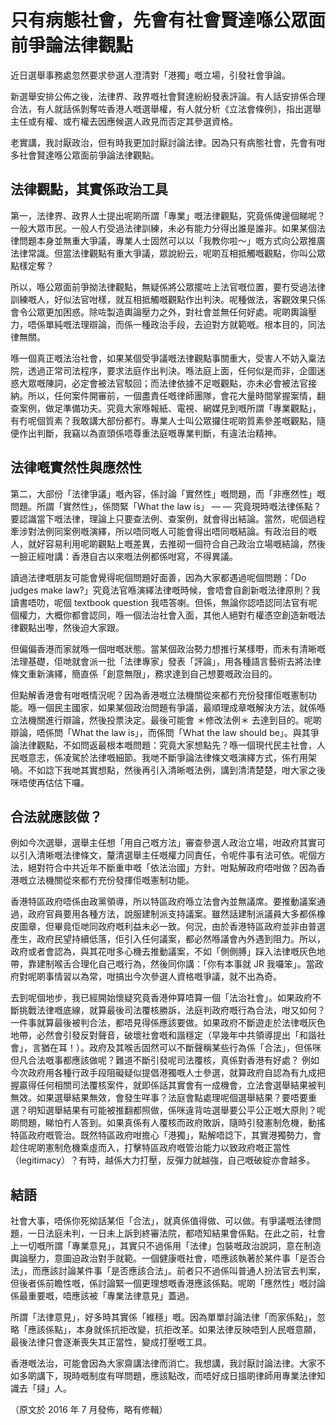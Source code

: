 # 只有病態社會，先會有社會賢達喺公眾面前爭論法律觀點

近日選舉事務處忽然要求參選人澄清對「港獨」嘅立場，引發社會爭論。

新選舉安排公佈之後，法律界、政界嘅社會賢達紛紛發表評論。有人話安排係合理合法，有人就話係剝奪咗香港人嘅選舉權，有人就分析《立法會條例》，指出選舉主任或有權、或冇權去因應候選人政見而否定其參選資格。

老實講，我討厭政治，但有時我更加討厭討論法律。因為只有病態社會，先會有咁多社會賢達喺公眾面前爭論法律觀點。

## 法律觀點，其實係政治工具

第一，法律界、政界人士提出呢啲所謂「專業」嘅法律觀點，究竟係俾邊個睇呢？一般大眾市民。一般人冇受過法律訓練，未必有能力分得出誰是誰非。如果某個法律問題本身並無重大爭議，專業人士固然可以以「我教你啦～」嘅方式向公眾推廣法律常識。但當法律觀點有重大爭議，眾說紛云，呢啲互相抵觸嘅觀點，你叫公眾點樣定奪？

所以，喺公眾面前爭拗法律觀點，無疑係將公眾擺咗上法官嘅位置，要冇受過法律訓練嘅人，好似法官咁樣，就互相抵觸嘅觀點作出判決。呢種做法，客觀效果只係會令公眾更加困惑。除咗製造輿論壓力之外，對社會並無任何好處。呢啲輿論壓力，唔係單純嘅法理辯論，而係一種政治手段，去迫對方就範嘅。根本目的，同法律無關。

喺一個真正嘅法治社會，如果某個受爭議嘅法律觀點事關重大，受害人不妨入稟法院，透過正常司法程序，要求法庭作出判決。喺法庭上面，任何似是而非，企圖迷惑大眾嘅陳詞，必定會被法官駁回；而法律依據不足嘅觀點，亦未必會被法官接納。所以，任何案件開審前，一個盡責任嘅律師團隊，會花大量時間掌握案情，翻查案例，做足準備功夫。究竟大家喺報紙、電視、網媒見到嘅所謂「專業觀點」，有冇呢個質素？我敢講大部份都冇。專業人士叫公眾攞住呢啲質素參差嘅觀點，隨便作出判斷，我竊以為直頭係唔尊重法庭嘅專業判斷，有違法治精神。

## 法律嘅實然性與應然性

第二，大部份「法律爭議」嘅內容，係討論「實然性」嘅問題，而「非應然性」嘅問題。所謂「實然性」，係問緊「What the law is」 — — 究竟現時嘅法律係點？ 要認識當下嘅法律，理論上只要查法例、查案例，就會得出結論。當然，呢個過程牽涉對法例同案例嘅演繹，所以唔同嘅人可能會得出唔同嘅結論。有政治目的嘅人，就好容易利用呢啲觀點上嘅差異，去推砌一個符合自己政治立場嘅結論，然後一臉正經咁講：香港自古以來嘅法例都係咁寫，不得異議。

讀過法律嘅朋友可能會覺得呢個問題好面善，因為大家都遇過呢個問題：「Do judges make law?」究竟法官喺演繹法律嘅時候，會唔會自創新嘅法律原則？我讀書唔叻，呢個 textbook question 我唔答喇。但係，無論你認唔認同法官有呢個權力，大概你都會認同，喺一個法治社會入面，其他人絕對冇權憑空創造新嘅法律觀點出嚟，然後迫大家跟。

但偏偏香港而家就喺一個咁嘅狀態。當某個政治勢力想推行某樣嘢，而未有清晰嘅法理基礎，佢哋就會派一批「法律專家」發表「評論」，用各種語言藝術去將法律條文重新演繹，簡直係「創意無限」，務求達到自己想要嘅政治目的。

但點解香港會有咁嘅情況呢？因為香港嘅立法機關從來都冇充份發揮佢嘅憲制功能。喺一個民主國家，如果某個政治問題有爭議，最順理成章嘅解決方法，就係喺立法機關進行辯論，然後投票決定。最後可能會 ＊修改法例＊ 去達到目的。呢啲辯論，唔係問「What the law is」，而係問「What the law should be」。與其爭論法律觀點，不如問返最根本嘅問題：究竟大家想點先？喺一個現代民主社會，人民嘅意志，係凌駕於法律嘅細節。我哋不斷爭論法律條文嘅演繹方式，係冇用架喎。不如諗下我哋其實想點，然後再引入清晰嘅法例，講到清清楚楚，咁大家之後咪唔使再估估下囉。

## 合法就應該做？

例如今次選舉，選舉主任想「用自己嘅方法」審查參選人政治立場，咁政府其實可以引入清晰嘅法律條文，釐清選舉主任嘅權力同責任，令呢件事有法可依。呢個方法，絕對符合中共近年不斷重申嘅「依法治國」方針。咁點解政府唔咁做？因為香港嘅立法機關從來都冇充份發揮佢嘅憲制功能。

香港特區政府唔係由政黨領導，所以特區政府喺立法會內並無議席。要推動議案通過，政府官員要用各種方法，說服建制派支持議案。雖然話建制派議員大多都係橡皮圖章，但畢竟佢哋同政府嘅利益未必一致。何況，由於香港特區政府並非由普選產生，政府民望持續低落，佢引入任何議案，都必然喺議會內外遇到阻力。所以，政府或者會認為，與其花咁多心機去推動議案，不如「側側膊」踩入法律嘅灰色地帶，靠建制喉舌合理化自己嘅行為，然後同你講：「你有本事就 JR 我囉笨」。當政府對呢啲事情習以為常，咁搞出今次參選人資格嘅爭議，就不出為奇。

去到呢個地步，我已經開始懷疑究竟香港仲算唔算一個「法治社會」。如果政府不斷挑戰法律嘅底線，就算最後司法覆核勝訴，法庭判政府嘅行為合法，咁又如何？一件事就算最後被判合法，都唔見得係應該要做。如果政府不斷遊走於法律嘅灰色地帶，必然會引發反對聲音，破壞社會嘅和諧穩定（早幾年中共領導提出「和諧社會」，言猶在耳！）。政府及其喉舌固然可以不斷聲稱某些行為係「合法」，但係咪但凡合法嘅事都應該做呢？難道不斷引發呢司法覆核，真係對香港有好處？
例如今次政府用各種行政手段阻礙疑似提倡港獨嘅人士參選，就算政府自認為有九成把握贏得任何相關司法覆核案件，就即係話其實會有一成機會，立法會選舉結果被判無效。如果選舉結果無效，會發生咩事？法庭會點處理呢個選舉結果？要唔要重選？明知選舉結果有可能被推翻都照做，係咪違背咗選舉要公平公正嘅大原則？呢啲問題，睇怕冇人答到。如果真係有人覆核而政府敗訴，隨時引發憲制危機，動搖特區政府嘅管治。既然特區政府咁擔心「港獨」，點解唔諗下，其實港獨勢力，會趁住呢啲憲制危機乘虛而入，打擊特區政府嘅管治能力以致政府嘅正當性（legitimacy）？有時，越係大力打壓，反彈力就越強，自己嘅破綻亦會越多。

## 結語

社會大事，唔係你死拗話某佢「合法」，就真係值得做、可以做。有爭議嘅法律問題，一日法庭未判，一日未上訴到終審法院，都唔知結果會係點。在此之前，社會上一切嘅所謂「專業意見」，其實只不過係用「法律」包裝嘅政治說詞，意在制造輿論壓力，意圖迫政治對手就範。一個健康嘅社會，唔應該執著於某件事「是否合法」，而應該討論某件事「是否應該合法」。前者只不過係叫普通人扮法官去判案，但後者係前瞻性嘅，係討論緊一個更理想嘅香港應該係點。呢啲「應然性」嘅討論係最重要嘅，唔應該被「專業法律意見」蓋過。

所謂「法律意見」，好多時其實係「維穩」嘅。因為單單討論法律「而家係點」，忽略「應該係點」，本身就係抗拒改變，抗拒改革。如果法律反映唔到人民嘅意願，最後法律只會逐漸喪失其正當性，變成打壓嘅工具。

香港嘅法治，可能會因為大家齋講法律而消亡。我想講，我討厭討論法律。大家不如多啲講下，現時嘅制度有咩問題，應該點改，而唔好成日搵啲律師用專業法律知識去「撻」人。

（原文於 2016 年 7 月發佈，略有修輯）
